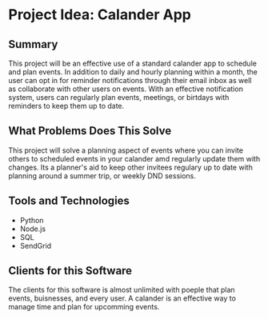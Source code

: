 # Project Idea: Calander App

## Summary

This project will be an effective use of a standard calander app to schedule and plan events. In addition to daily and hourly planning within a month, the user can opt in for reminder notifications through their email inbox as well as collaborate with other users on events. With an effective notification system, users can regularly plan events, meetings, or birtdays with reminders to keep them up to date.

## What Problems Does This Solve

This project will solve a planning aspect of events where you can invite others to scheduled events in your calander amd regularly update them with changes. Its a planner's aid to keep other invitees regulary up to date with planning around a summer trip, or weekly DND sessions. 

## Tools and Technologies

* Python
* Node.js
* SQL
* SendGrid

## Clients for this Software

The clients for this software is almost unlimited with poeple that plan events, buisnesses, and every user. A calander is an effective way to manage time and plan for upcomming events.